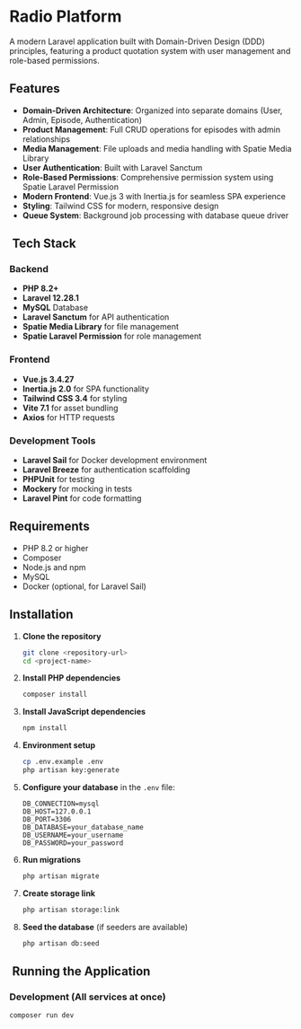 # Radio Platform

A modern Laravel application built with Domain-Driven Design (DDD) principles, featuring a product quotation system with user management and role-based permissions.

##  Features

- **Domain-Driven Architecture**: Organized into separate domains (User, Admin, Episode, Authentication)
- **Product Management**: Full CRUD operations for episodes with admin relationships
- **Media Management**: File uploads and media handling with Spatie Media Library
- **User Authentication**: Built with Laravel Sanctum
- **Role-Based Permissions**: Comprehensive permission system using Spatie Laravel Permission
- **Modern Frontend**: Vue.js 3 with Inertia.js for seamless SPA experience
- **Styling**: Tailwind CSS for modern, responsive design
- **Queue System**: Background job processing with database queue driver

## ️ Tech Stack

### Backend
- **PHP 8.2+**
- **Laravel 12.28.1**
- **MySQL** Database
- **Laravel Sanctum** for API authentication
- **Spatie Media Library** for file management
- **Spatie Laravel Permission** for role management

### Frontend
- **Vue.js 3.4.27**
- **Inertia.js 2.0** for SPA functionality
- **Tailwind CSS 3.4** for styling
- **Vite 7.1** for asset bundling
- **Axios** for HTTP requests

### Development Tools
- **Laravel Sail** for Docker development environment
- **Laravel Breeze** for authentication scaffolding
- **PHPUnit** for testing
- **Mockery** for mocking in tests
- **Laravel Pint** for code formatting

##  Requirements

- PHP 8.2 or higher
- Composer
- Node.js and npm
- MySQL
- Docker (optional, for Laravel Sail)

##  Installation

1. **Clone the repository**
   ```bash
   git clone <repository-url>
   cd <project-name>
   ```

2. **Install PHP dependencies**
   ```bash
   composer install
   ```

3. **Install JavaScript dependencies**
   ```bash
   npm install
   ```

4. **Environment setup**
   ```bash
   cp .env.example .env
   php artisan key:generate
   ```

5. **Configure your database** in the `.env` file:
   ```env
   DB_CONNECTION=mysql
   DB_HOST=127.0.0.1
   DB_PORT=3306
   DB_DATABASE=your_database_name
   DB_USERNAME=your_username
   DB_PASSWORD=your_password
   ```

6. **Run migrations**
   ```bash
   php artisan migrate
   ```

7. **Create storage link**
   ```bash
   php artisan storage:link
   ```

8. **Seed the database** (if seeders are available)
   ```bash
   php artisan db:seed
   ```

## ‍️ Running the Application

### Development (All services at once)
```bash
composer run dev
```
